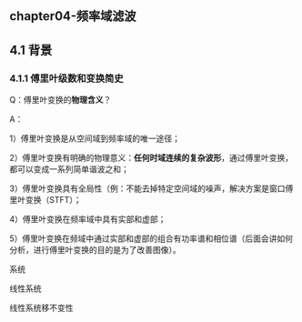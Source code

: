 ## chapter04-频率域滤波

## 4.1 背景

### 4.1.1 傅里叶级数和变换简史

Q：傅里叶变换的**物理含义**？

A：

1）傅里叶变换是从空间域到频率域的唯一途径；

2）傅里叶变换有明确的物理意义：**任何时域连续的复杂波形**，通过傅里叶变换，都可以变成一系列简单谐波之和；

3）傅里叶变换具有全局性（例：不能去掉特定空间域的噪声，解决方案是窗口傅里叶变换（STFT）；

4）傅里叶变换在频率域中具有实部和虚部；

5）傅里叶变换在频域中通过实部和虚部的组合有功率谱和相位谱（后面会讲如何分析，进行傅里叶变换的目的是为了改善图像）。

系统

线性系统

线性系统移不变性

